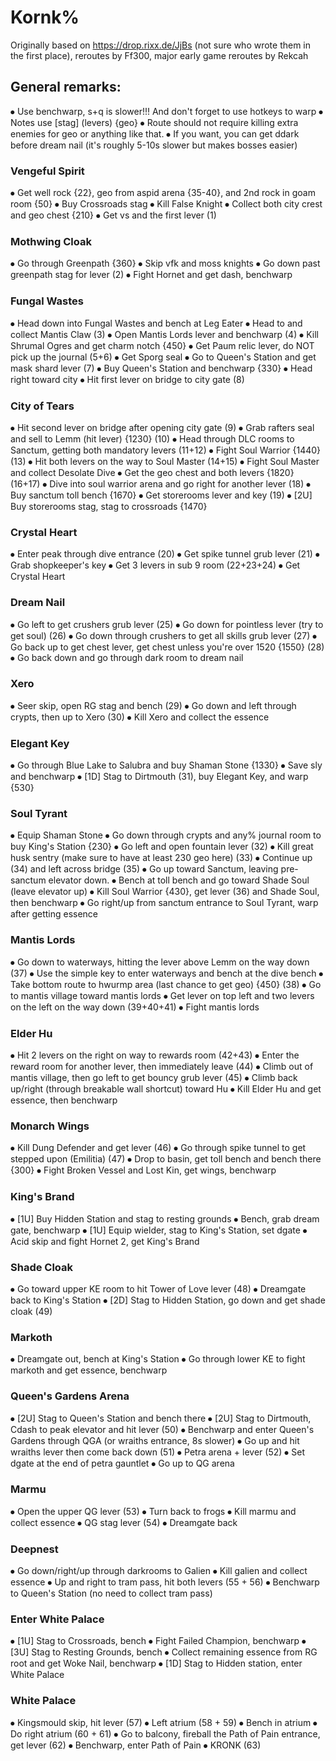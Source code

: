 # Kornk%
Originally based on https://drop.rixx.de/JjBs (not sure who wrote them in the first place), reroutes by Ff300, major early game reroutes by Rekcah

## General remarks:
⦁	Use benchwarp, s+q is slower!!! And don't forget to use hotkeys to warp
⦁	Notes use [stag] (levers) {geo}
⦁	Route should not require killing extra enemies for geo or anything like that.
⦁	If you want, you can get ddark before dream nail (it's roughly 5-10s slower but makes bosses easier)


### Vengeful Spirit
⦁	Get well rock {22}, geo from aspid arena {35-40}, and 2nd rock in goam room {50}
⦁	Buy Crossroads stag
⦁	Kill False Knight
⦁	Collect both city crest and geo chest {210}
⦁	Get vs and the first lever (1)

### Mothwing Cloak
⦁	Go through Greenpath {360}
⦁	Skip vfk and moss knights
⦁	Go down past greenpath stag for lever (2)
⦁	Fight Hornet and get dash, benchwarp

### Fungal Wastes
⦁	Head down into Fungal Wastes and bench at Leg Eater
⦁	Head to and collect Mantis Claw (3)
⦁	Open Mantis Lords lever and benchwarp (4)
⦁	Kill Shrumal Ogres and get charm notch {450}
⦁	Get Paum relic lever, do NOT pick up the journal (5+6)
⦁	Get Sporg seal
⦁	Go to Queen's Station and get mask shard lever (7)
⦁	Buy Queen's Station and benchwarp {330}
⦁	Head right toward city
⦁	Hit first lever on bridge to city gate (8)

### City of Tears
⦁	Hit second lever on bridge after opening city gate (9)
⦁	Grab rafters seal and sell to Lemm (hit lever) {1230} (10)
⦁	Head through DLC rooms to Sanctum, getting both mandatory levers (11+12)
⦁	Fight Soul Warrior {1440} (13)
⦁	Hit both levers on the way to Soul Master (14+15)
⦁	Fight Soul Master and collect Desolate Dive
⦁	Get the geo chest and both levers {1820} (16+17)
⦁	Dive into soul warrior arena and go right for another lever (18)
⦁	Buy sanctum toll bench {1670}
⦁	Get storerooms lever and key (19)
⦁	[2U] Buy storerooms stag, stag to crossroads {1470}

### Crystal Heart
⦁	Enter peak through dive entrance (20)
⦁	Get spike tunnel grub lever (21)
⦁	Grab shopkeeper's key
⦁	Get 3 levers in sub 9 room (22+23+24)
⦁	Get Crystal Heart

### Dream Nail
⦁	Go left to get crushers grub lever (25)
⦁	Go down for pointless lever (try to get soul) (26)
⦁	Go down through crushers to get all skills grub lever (27)
⦁	Go back up to get chest lever, get chest unless you're over 1520 {1550} (28)
⦁	Go back down and go through dark room to dream nail

### Xero
⦁	Seer skip, open RG stag and bench (29)
⦁	Go down and left through crypts, then up to Xero (30)
⦁	Kill Xero and collect the essence

### Elegant Key
⦁	Go through Blue Lake to Salubra and buy Shaman Stone {1330}
⦁	Save sly and benchwarp
⦁	[1D] Stag to Dirtmouth (31), buy Elegant Key, and warp {530}

### Soul Tyrant
⦁	Equip Shaman Stone
⦁	Go down through crypts and any% journal room to buy King's Station {230}
⦁	Go left and open fountain lever (32)
⦁	Kill great husk sentry (make sure to have at least 230 geo here) (33)
⦁	Continue up (34) and left across bridge (35)
⦁	Go up toward Sanctum, leaving pre-sanctum elevator down.
⦁	Bench at toll bench and go toward Shade Soul (leave elevator up)
⦁	Kill Soul Warrior {430}, get lever (36) and Shade Soul, then benchwarp
⦁	Go right/up from sanctum entrance to Soul Tyrant, warp after getting essence

### Mantis Lords
⦁	Go down to waterways, hitting the lever above Lemm on the way down (37)
⦁	Use the simple key to enter waterways and bench at the dive bench
⦁	Take bottom route to hwurmp area (last chance to get geo) {450} (38)
⦁	Go to mantis village toward mantis lords
⦁	Get lever on top left and two levers on the left on the way down (39+40+41)
⦁	Fight mantis lords

### Elder Hu
⦁	Hit 2 levers on the right on way to rewards room (42+43)
⦁	Enter the reward room for another lever, then immediately leave (44)
⦁	Climb out of mantis village, then go left to get bouncy grub lever (45)
⦁	Climb back up/right (through breakable wall shortcut) toward Hu
⦁	Kill Elder Hu and get essence, then benchwarp

### Monarch Wings
⦁	Kill Dung Defender and get lever (46)
⦁	Go through spike tunnel to get stepped upon (Emilitia) (47)
⦁	Drop to basin, get toll bench and bench there {300}
⦁	Fight Broken Vessel and Lost Kin, get wings, benchwarp

### King's Brand
⦁	[1U] Buy Hidden Station and stag to resting grounds
⦁	Bench, grab dream gate, benchwarp
⦁	[1U] Equip wielder, stag to King's Station, set dgate
⦁	Acid skip and fight Hornet 2, get King's Brand

### Shade Cloak
⦁	Go toward upper KE room to hit Tower of Love lever (48)
⦁	Dreamgate back to King's Station
⦁	[2D] Stag to Hidden Station, go down and get shade cloak (49)

### Markoth
⦁	Dreamgate out, bench at King's Station
⦁	Go through lower KE to fight markoth and get essence, benchwarp

### Queen's Gardens Arena
⦁	[2U] Stag to Queen's Station and bench there
⦁	[2U] Stag to Dirtmouth, Cdash to peak elevator and hit lever (50)
⦁	Benchwarp and enter Queen's Gardens through QGA (or wraiths entrance, 8s slower)
⦁	Go up and hit wraiths lever then come back down (51)
⦁	Petra arena + lever (52)
⦁	Set dgate at the end of petra gauntlet
⦁	Go up to QG arena

### Marmu
⦁	Open the upper QG lever (53)
⦁	Turn back to frogs
⦁	Kill marmu and collect essence
⦁	QG stag lever (54)
⦁	Dreamgate back

### Deepnest
⦁	Go down/right/up through darkrooms to Galien
⦁	Kill galien and collect essence
⦁	Up and right to tram pass, hit both levers (55 + 56)
⦁	Benchwarp to Queen's Station (no need to collect tram pass)

### Enter White Palace
⦁	[1U] Stag to Crossroads, bench
⦁	Fight Failed Champion, benchwarp
⦁	[3U] Stag to Resting Grounds, bench
⦁	Collect remaining essence from RG root and get Woke Nail, benchwarp
⦁	[1D] Stag to Hidden station, enter White Palace

### White Palace
⦁	Kingsmould skip, hit lever (57)
⦁	Left atrium (58 + 59)
⦁	Bench in atrium
⦁	Do right atrium (60 + 61)
⦁	Go to balcony, fireball the Path of Pain entrance, get lever (62)
⦁	Benchwarp, enter Path of Pain
⦁	KRONK (63)
